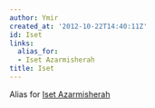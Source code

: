 ```yaml
---
author: Ymir
created_at: '2012-10-22T14:40:11Z'
id: Iset
links:
  alias_for:
  - Iset Azarmisherah
title: Iset
---
```


Alias for [Iset Azarmisherah]

  [Iset Azarmisherah]: Iset_Azarmisherah